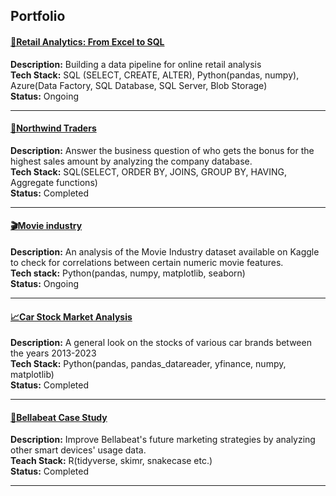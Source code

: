 ## Portfolio

#### [🛒Retail Analytics: From Excel to SQL](https://github.com/tubako/retail-analytics/blob/main/README.md) <br>
  **Description:** Building a data pipeline for online retail analysis <br>
  **Tech Stack:** SQL (SELECT, CREATE, ALTER), Python(pandas, numpy), Azure(Data Factory, SQL Database, SQL Server, Blob Storage) <br>
  **Status:** Ongoing  <br>

---

#### [💼Northwind Traders](/northwind-trades) <br>
  **Description:** Answer the business question of who gets the bonus for the highest sales amount by analyzing the company database. <br>
  **Tech Stack:** SQL(SELECT, ORDER BY, JOINS, GROUP BY, HAVING, Aggregate functions) <br>
  **Status:** Completed  <br>

---

#### [🎬Movie industry](https://github.com/tubako/movie-industry/blob/main/movie-industry.ipynb) <br>
  **Description:** An analysis of the Movie Industry dataset available on Kaggle to check for correlations between certain numeric movie features. <br>
  **Tech stack:** Python(pandas, numpy, matplotlib, seaborn) <br>
  **Status:** Ongoing <br>

---

#### [📈Car Stock Market Analysis](https://github.com/tubako/stock-analysis/blob/main/car-stocks-analysis.ipynb) <br>
  **Description:** A general look on the stocks of various car brands between the years 2013-2023	<br>
  **Tech Stack:** Python(pandas, pandas_datareader, yfinance, numpy, matplotlib) <br>
  **Status:** Completed <br>
  
---

#### [🍃Bellabeat Case Study](/bellabeat-case-study) <br>
  **Description:** Improve Bellabeat's future marketing strategies by analyzing other smart devices' usage data. <br>
  **Teach Stack:** R(tidyverse, skimr, snakecase etc.) <br>
  **Status:** Completed <br>

---
